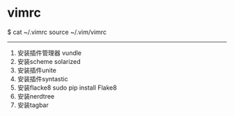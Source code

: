 # vimrc

$ cat ~/.vimrc 
source ~/.vim/vimrc

-------------
1. 安装插件管理器 vundle
2. 安装scheme  solarized
3. 安装插件unite
4. 安装插件syntastic
5. 安装flacke8
   sudo pip install Flake8
6. 安装nerdtree
6. 安装tagbar
